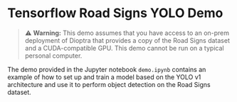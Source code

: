 # Tensorflow Road Signs YOLO Demo

>⚠️ **Warning:** This demo assumes that you have access to an on-prem deployment of Dioptra that provides a copy of the Road Signs dataset and a CUDA-compatible GPU.
> This demo cannot be run on a typical personal computer.

The demo provided in the Jupyter notebook `demo.ipynb` contains an example of how to set up and train a model based on the YOLO v1 architecture and use it to perform object detection on the Road Signs dataset.
